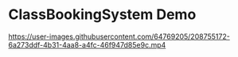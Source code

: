 # ClassBookingSystem Demo







https://user-images.githubusercontent.com/64769205/208755172-6a273ddf-4b31-4aa8-a4fc-46f947d85e9c.mp4

